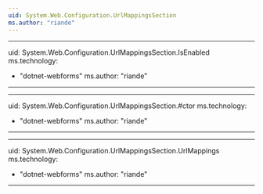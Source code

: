 ```yaml
---
uid: System.Web.Configuration.UrlMappingsSection
ms.author: "riande"
---
```


---
uid: System.Web.Configuration.UrlMappingsSection.IsEnabled
ms.technology: 
  - "dotnet-webforms"
ms.author: "riande"
---

---
uid: System.Web.Configuration.UrlMappingsSection.#ctor
ms.technology: 
  - "dotnet-webforms"
ms.author: "riande"
---

---
uid: System.Web.Configuration.UrlMappingsSection.UrlMappings
ms.technology: 
  - "dotnet-webforms"
ms.author: "riande"
---
